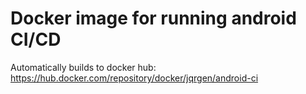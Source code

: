 # Docker image for running android CI/CD

Automatically builds to docker hub:
https://hub.docker.com/repository/docker/jqrgen/android-ci